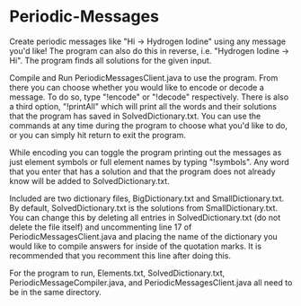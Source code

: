 # Periodic-Messages
Create periodic messages like "Hi -> Hydrogen Iodine" using any message you'd like!
The program can also do this in reverse, i.e. "Hydrogen Iodine -> Hi".
The program finds all solutions for the given input.

Compile and Run PeriodicMessagesClient.java to use the program. From there you can choose
whether you would like to encode or decode a message. To do so, type "!encode" or "!decode"
respectively. There is also a third option, "!printAll" which will print all
the words and their solutions that the program has saved in SolvedDictionary.txt.
You can use the commands at any time during the program to choose what you'd like
to do, or you can simply hit return to exit the program. 

While encoding you can toggle the program printing out the messages as just
element symbols or full element names by typing "!symbols". Any word that you enter
that has a solution and that the program does not already know will be added to
SolvedDictionary.txt.

Included are two dictionary files, BigDictionary.txt and SmallDictionary.txt.
By default, SolvedDictionary.txt is the solutions from SmallDictionary.txt. You
can change this by deleting all entries in SolvedDictionary.txt (do not delete
the file itself) and uncommenting line 17 of PeriodicMessagesClient.java and
placing the name of the dictionary you would like to compile answers for
inside of the quotation marks. It is recommended that you recomment this
line after doing this.

For the program to run, Elements.txt, SolvedDictionary.txt, PeriodicMessageCompiler.java,
and PeriodicMessagesClient.java all need to be in the same directory.


